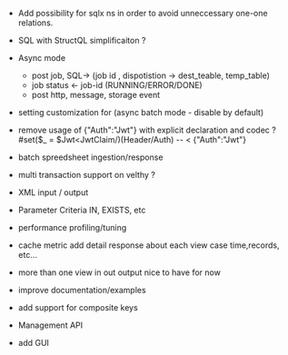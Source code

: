 - Add possibility for sqlx ns in order to avoid unneccessary one-one relations.
- SQL with StructQL simplificaiton ?

- Async mode 
  - post job, SQL-> (job id , dispotistion -> dest_teable,  temp_table)
  - job status <- job-id (RUNNING/ERROR/DONE)
  - post http, message, storage event

- setting customization for (async batch mode - disable by default)

- remove usage of {"Auth":"Jwt"} with explicit declaration  and codec ?
  #set($_ = $Jwt<JwtClaim/)(Header/Auth) -- <  {"Auth":"Jwt"} 

  
- batch spreedsheet ingestion/response

- multi transaction support on velthy ?
- XML input / output

- Parameter Criteria IN, EXISTS, etc


- performance profiling/tuning
- cache metric add detail response about each view case time,records, etc...
- more than one view in out output nice to have for now
- improve documentation/examples
- add support for composite keys

- Management API
- add GUI

